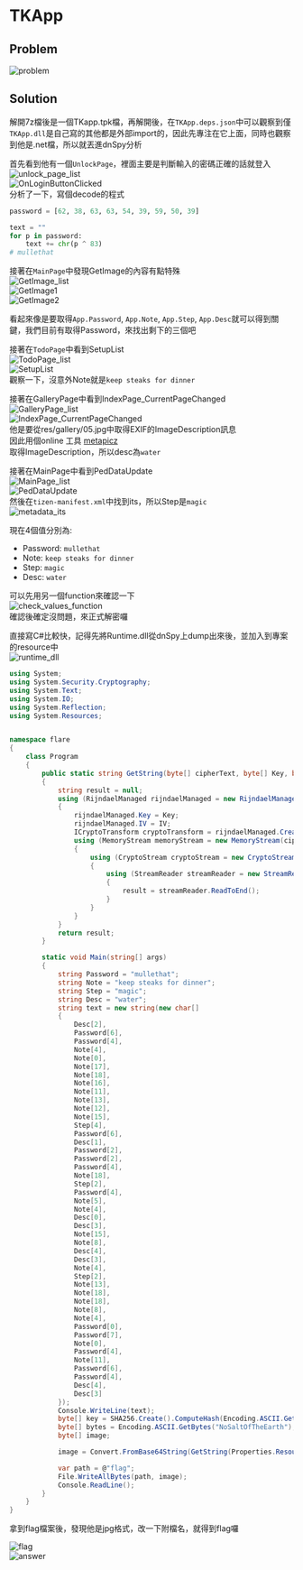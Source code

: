 # TKApp

## Problem
![problem](picture/problem.PNG)  

## Solution

解開7z檔後是一個TKapp.tpk檔，再解開後，在`TKApp.deps.json`中可以觀察到僅`TKApp.dll`是自己寫的其他都是外部import的，因此先專注在它上面，同時也觀察到他是.net檔，所以就丟進dnSpy分析

首先看到他有一個`UnlockPage`，裡面主要是判斷輸入的密碼正確的話就登入  
![unlock_page_list](picture/unlock_page_list.PNG)  
![OnLoginButtonClicked](picture/OnLoginButtonClicked.PNG)  
分析了一下，寫個decode的程式
```python
password = [62, 38, 63, 63, 54, 39, 59, 50, 39]

text = ""
for p in password:
    text += chr(p ^ 83)
# mullethat
```

接著在`MainPage`中發現GetImage的內容有點特殊  
![GetImage_list](picture/GetImage_list.PNG)  
![GetImage1](picture/GetImage1.PNG)  
![GetImage2](picture/GetImage2.PNG)  

看起來像是要取得`App.Password`, `App.Note`, `App.Step`, `App.Desc`就可以得到關鍵，我們目前有取得Password，來找出剩下的三個吧  

接著在`TodoPage`中看到SetupList  
![TodoPage_list](picture/TodoPage_list.PNG)  
![SetupList](picture/SetupList.PNG)  
觀察一下，沒意外Note就是`keep steaks for dinner`

接著在GalleryPage中看到IndexPage_CurrentPageChanged
![GalleryPage_list](picture/GalleryPage_list.PNG)  
![IndexPage_CurrentPageChanged](picture/IndexPage_CurrentPageChanged.PNG)  
他是要從res/gallery/05.jpg中取得EXIF的ImageDescription訊息  
因此用個online 工具 [metapicz](http://metapicz.com#landing)  
取得ImageDescription，所以desc為`water`  

接著在MainPage中看到PedDataUpdate  
![MainPage_list](picture/MainPage_list.PNG)  
![PedDataUpdate](picture/PedDataUpdate.PNG)  
然後在`tizen-manifest.xml`中找到its，所以Step是`magic`  
![metadata_its](picture/metadata_its.PNG)  

現在4個值分別為:
* Password: `mullethat`
* Note: `keep steaks for dinner`
* Step: `magic`
* Desc: `water`

可以先用另一個function來確認一下  
![check_values_function](picture/check_values_function.PNG)  
確認後確定沒問題，來正式解密囉

直接寫C#比較快，記得先將Runtime.dll從dnSpy上dump出來後，並加入到專案的resource中  
![runtime_dll](picture/runtime_dll.PNG)  
```C#
using System;
using System.Security.Cryptography;
using System.Text;
using System.IO;
using System.Reflection;
using System.Resources;


namespace flare
{
    class Program
    {
        public static string GetString(byte[] cipherText, byte[] Key, byte[] IV)
        {
            string result = null;
            using (RijndaelManaged rijndaelManaged = new RijndaelManaged())
            {
                rijndaelManaged.Key = Key;
                rijndaelManaged.IV = IV;
                ICryptoTransform cryptoTransform = rijndaelManaged.CreateDecryptor(rijndaelManaged.Key, rijndaelManaged.IV);
                using (MemoryStream memoryStream = new MemoryStream(cipherText))
                {
                    using (CryptoStream cryptoStream = new CryptoStream(memoryStream, cryptoTransform, 0))
                    {
                        using (StreamReader streamReader = new StreamReader(cryptoStream))
                        {
                            result = streamReader.ReadToEnd();
                        }
                    }
                }
            }
            return result;
        }

        static void Main(string[] args)
        {
            string Password = "mullethat";
            string Note = "keep steaks for dinner";
            string Step = "magic";
            string Desc = "water";
            string text = new string(new char[]
            {
                Desc[2],
                Password[6],
                Password[4],
                Note[4],
                Note[0],
                Note[17],
                Note[18],
                Note[16],
                Note[11],
                Note[13],
                Note[12],
                Note[15],
                Step[4],
                Password[6],
                Desc[1],
                Password[2],
                Password[2],
                Password[4],
                Note[18],
                Step[2],
                Password[4],
                Note[5],
                Note[4],
                Desc[0],
                Desc[3],
                Note[15],
                Note[8],
                Desc[4],
                Desc[3],
                Note[4],
                Step[2],
                Note[13],
                Note[18],
                Note[18],
                Note[8],
                Note[4],
                Password[0],
                Password[7],
                Note[0],
                Password[4],
                Note[11],
                Password[6],
                Password[4],
                Desc[4],
                Desc[3]
            });
            Console.WriteLine(text);
            byte[] key = SHA256.Create().ComputeHash(Encoding.ASCII.GetBytes(text));
            byte[] bytes = Encoding.ASCII.GetBytes("NoSaltOfTheEarth");
            byte[] image;

            image = Convert.FromBase64String(GetString(Properties.Resources.Runtime, key, bytes));

            var path = @"flag";
            File.WriteAllBytes(path, image);
            Console.ReadLine();
        }
    }
}
```

拿到flag檔案後，發現他是jpg格式，改一下附檔名，就得到flag囉  

![flag](picture/flag.jpg)  
![answer](picture/answer.PNG)  
